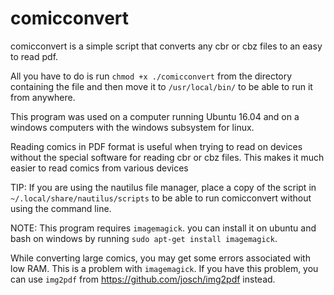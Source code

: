 # comicconvert
comicconvert is a simple script that converts any cbr or cbz files to an easy to read pdf.

All you have to do is run `chmod +x ./comicconvert` from the directory containing the file and then move it to `/usr/local/bin/` to be able to run it from anywhere.

This program was used on a computer running Ubuntu 16.04 and on a windows computers with the windows subsystem for linux. 

Reading comics in PDF format is useful when trying to read on devices without the special software for reading cbr or cbz files. This makes it much easier to read comics from various devices

TIP: If you are using the nautilus file manager, place a copy of the script in `~/.local/share/nautilus/scripts` to be able to run comicconvert without using the command line.

NOTE: This program requires  `imagemagick`. you can install it on ubuntu and bash on windows by running `sudo apt-get install imagemagick`.

While converting large comics, you may get some errors associated with low RAM. This is a problem with `imagemagick`. If you have this problem, you can use `img2pdf` from https://github.com/josch/img2pdf instead. 
